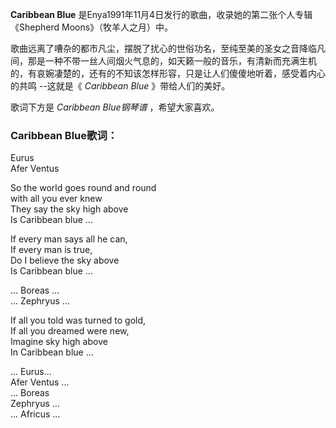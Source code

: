 

**Caribbean Blue** 是Enya1991年11月4日发行的歌曲，收录她的第二张个人专辑《Shepherd Moons》（牧羊人之月）中。

  
歌曲远离了嘈杂的都市凡尘，摆脱了扰心的世俗功名，至纯至美的圣女之音降临凡间，那是一种不带一丝人间烟火气息的，如天籁一般的音乐，有清新而充满生机的，有哀婉凄楚的，还有的不知该怎样形容，只是让人们傻傻地听着，感受着内心的共鸣
--这就是《 _Caribbean Blue_ 》带给人们的美好。

  
歌词下方是 _Caribbean Blue钢琴谱_ ，希望大家喜欢。

### Caribbean Blue歌词：

Eurus  
Afer Ventus

So the world goes round and round  
with all you ever knew  
They say the sky high above  
Is Caribbean blue ...

If every man says all he can,  
If every man is true,  
Do I believe the sky above  
Is Caribbean blue ...

... Boreas ...  
... Zephryus ...

If all you told was turned to gold,  
If all you dreamed were new,  
Imagine sky high above  
In Caribbean blue ...

... Eurus...  
Afer Ventus ...  
... Boreas  
Zephryus ...  
... Africus ...

